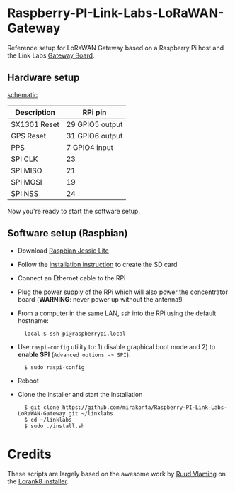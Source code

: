 # Raspberry-PI-Link-Labs-LoRaWAN-Gateway

Reference setup for LoRaWAN Gateway based on a Raspberry Pi host and the Link Labs [Gateway Board](http://store.link-labs.com/products/lorawan-raspberry-pi-board).

## Hardware setup

[schematic](http://forum.thethingsnetwork.org/uploads/default/original/1X/dbdd7deb2b854bb7104019d79683f2d1ae9f1c51.pdf)

| Description   | RPi pin
|---------------|-----------------
| SX1301 Reset  | 29 GPIO5 output
| GPS Reset     | 31 GPIO6 output
| PPS           |  7 GPIO4 input
| SPI CLK       | 23
| SPI MISO      | 21
| SPI MOSI      | 19
| SPI NSS       | 24

Now you're ready to start the software setup.

## Software setup (Raspbian)

- Download [Raspbian Jessie Lite](https://www.raspberrypi.org/downloads/raspbian/)
- Follow the [installation instruction](https://www.raspberrypi.org/documentation/installation/installing-images/README.md) to create the SD card
- Connect an Ethernet cable to the RPi
- Plug the power supply of the RPi which will also power the concentrator board (**WARNING**: never power up without the antenna!)
- From a computer in the same LAN, `ssh` into the RPi using the default hostname:

        local $ ssh pi@raspberrypi.local

- Use `raspi-config` utility to: 1) disable graphical boot mode and 2) to **enable SPI** (`Advanced options -> SPI`):

        $ sudo raspi-config

- Reboot

- Clone the installer and start the installation

        $ git clone https://github.com/mirakonta/Raspberry-PI-Link-Labs-LoRaWAN-Gateway.git ~/linklabs
        $ cd ~/linklabs
        $ sudo ./install.sh


# Credits

These scripts are largely based on the awesome work by [Ruud Vlaming](https://github.com/devlaam) on the [Lorank8 installer](https://github.com/Ideetron/Lorank).
